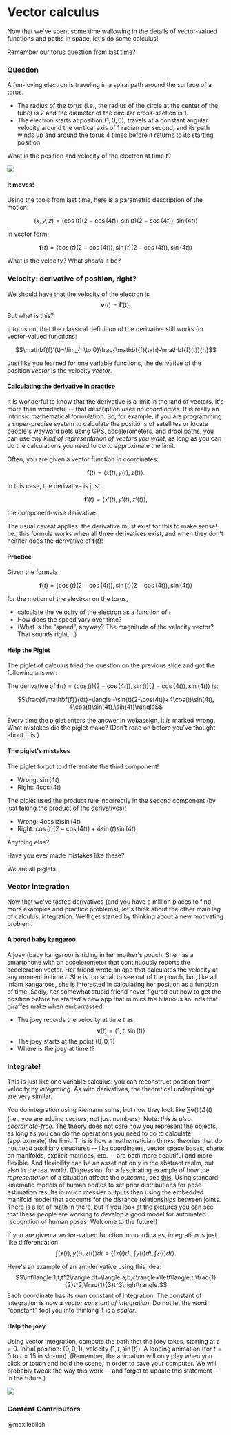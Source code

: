 Vector calculus
===============

Now that we've spent some time wallowing in the details of vector-valued functions and paths in space, let's do some calculus!

Remember our torus question from last time?

### Question

A fun-loving electron is traveling in a spiral path around the surface
of a torus.

-   The radius of the torus (i.e., the radius of the circle at the
    center of the tube) is $2$ and the diameter of the circular
    cross-section is $1$.
-   The electron starts at position $(1,0,0)$, travels at a constant
    angular velocity around the vertical axis of $1$ radian per
    second, and its path winds up and around the torus $4$ times
    before it returns to its starting position.

What is the position and velocity of the electron at time $t$?

<div id="torus">
  <img src="media/lecture-8-torus.png"></img>
</div>
<script type="text/javascript">
//<![CDATA[
(function(){
    var scene = new MathScene("torus");
    scene.camera.position.set(0, 1, 10);
    var torusgeo = new THREE.TorusGeometry(2, 1, 64, 48);

    var torus = new THREE.Mesh(torusgeo, new THREE.MeshPhongMaterial({
        ambient: 0x555555,
        color: 0xee0000,
        emmissive: 0x00eeee,
        specular: 0x123456,
        shininess: 5,
        opacity: 0.7,
        transparent: true,
        side: THREE.DoubleSide
    }));

    scene.scene.add(torus);

    var electron = new THREE.Mesh(new THREE.SphereGeometry(0.1), new THREE.MeshLambertMaterial({
        ambient: 0x555555,
        color: 0xffff00,
        reflectivity: 100,
        side: THREE.DoubleSide
    }));

    scene.scene.add(electron);

    electron.position.set(1, 0, 0);

    scene.calc = function(t) {
        t = t / 1000;
        electron.position.set(Math.cos(t) * (2 - Math.cos(4 * t)), Math.sin(t) * (2 - Math.cos(4 * t)), Math.sin(4 * t));
        // console.log(scene);
    };

    scene.create();
}());
//]]>
</script>


#### It moves!

Using the tools from last time, here is a parametric description of the
motion:

$$(x,y,z)=(\cos(t)(2-\cos(4t)),\sin(t)(2-\cos(4t)),\sin(4t))$$

In vector form:

$$\mathbf{f}(t)=\langle
\cos(t)(2-\cos(4t)),\sin(t)(2-\cos(4t)),\sin(4t)\rangle$$

What is the velocity? What *should* it be?

### Velocity: derivative of position, right?

We should have that the velocity of the electron is $$\mathbf{v}(t)=\mathbf{f}'(t).$$ But what is this?

It turns out that the classical definition of the derivative still works for vector-valued functions:

$$\mathbf{f}'(t)=\lim_{h\to 0}\frac{\mathbf{f}(t+h)-\mathbf{f}(t)}{h}$$

Just like you learned for one variable functions, the derivative of the position *vector* is the velocity *vector*.

#### Calculating the derivative in practice

It is wonderful to know that the derivative is a limit in the land of vectors. It's more than wonderful -- that description *uses no coordinates*. It is really an intrinsic mathematical formulation. So, for example, if you are programming a super-precise system to calculate the positions of satellites or locate people's wayward pets using GPS, accelerometers, and drool paths, you can use *any kind of representation of vectors you want*, as long as you can do the calculations you need to do to approximate the limit.

Often, you are given a vector function in coordinates:

$$\mathbf{f}(t)=\langle x(t),y(t),z(t)\rangle.$$

In this case, the derivative is just

$$\mathbf{f}'(t)=\langle x'(t),y'(t),z'(t)\rangle,$$

the component-wise derivative.

The usual caveat applies: the derivative must exist for this to make
sense! I.e., this formula works when all three derivatives exist, and
when they don't neither does the derivative of $\mathbf{f}(t)$!

#### Practice

Given the formula

$$\mathbf{f}(t)=\langle
\cos(t)(2-\cos(4t)),\sin(t)(2-\cos(4t)),\sin(4t)\rangle$$

for the motion of the electron on the torus,

-   calculate the velocity of the electron as a function of $t$
-   How does the speed vary over time?
-   (What is the “speed”, anyway? The magnitude of the velocity vector?
    That sounds right....)

#### Help the Piglet

The piglet of calculus tried the question on the previous slide and got
the following answer:

The derivative of $\mathbf{f}(t)=\langle
\cos(t)(2-\cos(4t)),\sin(t)(2-\cos(4t)),\sin(4t)\rangle$ is:

$$\frac{d\mathbf{f}}{dt}=\langle
-\sin(t)(2-\cos(4t))+4\cos(t)\sin(4t),
4\cos(t)\sin(4t),\sin(4t)\rangle$$

Every time the piglet enters the answer in webassign, it is marked
wrong. What mistakes did the piglet make? (Don't read on before you've thought about this.)

#### The piglet's mistakes

The piglet forgot to differentiate the third component!

-   Wrong: $\sin(4t)$
-   Right: $4\cos(4t)$

The piglet used the product rule incorrectly in the second component (by just
taking the product of the derivatives)!

-   Wrong: $4\cos(t)\sin(4t)$
-   Right: $\cos(t)(2-\cos(4t))+4\sin(t)\sin(4t)$

Anything else?

Have you ever made mistakes like these?

We are all piglets.

### Vector integration

Now that we've tasted derivatives (and you have a million places to find more examples and practice problems), let's think about the other main leg of calculus, integration. We'll get started by thinking about a new motivating problem.

#### A bored baby kangaroo

A joey (baby kangaroo) is riding in her mother's pouch. She has a
smartphone with an accelerometer that continuously reports the
acceleration vector. Her friend wrote an app that calculates the
velocity at any moment in time $t$. She is too small to see out of the
pouch, but, like all infant kangaroos, she is interested in calculating
her position as a function of time. Sadly, her somewhat stupid friend
never figured out how to get the position before he started a new app
that mimics the hilarious sounds that giraffes make when embarrassed.

-   The joey records the velocity at time $t$ as $$\mathbf{v}(t)=\langle 1,t,\sin(t)\rangle$$
-   The joey starts at the point $(0,0,1)$
-   Where is the joey at time $t$?

### Integrate!

This is just like one variable calculus: you can reconstruct position from velocity by *integrating*. As with derivatives, the theoretical underpinnings are very similar.

You do integration using Riemann sums, but now they look like $\sum\mathbf{v}(t_i)\Delta(t)$ (i.e., you are adding *vectors*, not just numbers). Note: *this is also coordinate-free*. The theory does not care how you represent the objects, as long as you can do the operations you need to do to calculate (approximate) the limit. This is how a mathematician thinks: theories that do not *need* auxilliary structures -- like coordinates, vector space bases, charts on manifolds, explicit matrices, etc. -- are both more beautiful and more flexible. And flexibility can be an asset not only in the abstract realm, but also in the real world. (Digression: for a fascinating example of how the *representation* of a situation affects the *outcome*, see [this](http://image.diku.dk/hauberg/hauberg_imavis2011.pdf). Using standard kinematic models of human bodies to set prior distributions for pose estimation results in much messier outputs than using the embedded manifold model that accounts for the distance relationships between joints. There is a lot of math in there, but if you look at the pictures you can see that these people are working to develop a good model for automated recognition of human poses. Welcome to the future!)

If you are given a vector-valued function in coordinates, integration is just like differentiation $$\int\langle x(t),y(t),z(t)\rangle dt=\left\langle\int x(t)dt,\int y(t)dt,\int z(t)dt\right\rangle.$$

Here's an example of an antiderivative using this idea: $$\int\langle 1,t,t^2\rangle dt=\langle a,b,c\rangle+\left\langle t,\frac{1}{2}t^2,\frac{1}{3}t^3\right\rangle.$$
Each coordinate has its own constant of integration. The constant of integration is now a *vector constant of integration*! Do not let the word "constant" fool you into thinking it is a *scalar*.

#### Help the joey

Using vector integration, compute the path that the joey takes, starting
at $t=0$. Initial position: $(0,0,1)$, velocity $\langle
1,t,\sin(t)\rangle$. A looping animation (for $t=0$ to $t=15$ in
slo-mo). (Remember, the animation will only play when you click or touch and hold the scene, in order to save your computer. We will probably tweak the way this work -- and forget to update this statement -- in the future.)

<div id="joeycontainer">
  <img src="media/lecture-8-joeycontainer.png"></img>
</div>
<script type="text/javascript">
//<![CDATA[
  var joey = new MathScene("joeycontainer");
  joey.camera.position.set(22, 20, 15);
  joey.cameraControls.target.set(3, 0, 3);
  joey.renderer.shadowMapEnabled = true;
  joey.renderer.shadowMapSoft = true;
  joey.renderer.shadowCameraNear = 3;
  joey.renderer.shadowCameraFar = joey.camera.far;
  joey.renderer.shadowCameraFov = 50;
  joey.renderer.shadowMapBias = 0.0039;
  joey.renderer.shadowMapDarkness = 1.0;
  joey.renderer.shadowMapWidth = 1024;
  joey.renderer.shadowMapHeight = 1024;
  joey.pointLight.intensity = 0;
  joey.spot = new THREE.SpotLight(0xffffff, 0.7);
  joey.spot.position.set(40, 40, 40);
  joey.spot.castShadow = true;
  joey.spot.shadowDarkness = 1.0;
  joey.spot.shadowCameraFov = 50;
  joey.scene.add(joey.spot);
  joey.joey = new THREE.Mesh(new THREE.SphereGeometry(0.6), new THREE.MeshLambertMaterial({
    color: 0xff0000,
    ambient: 0x333333
  }));
  joey.joey.castShadow = true;
  joey.joey.receiveShadow = true;
  joey.scene.add(joey.joey);
  joey.joey.position.set(0, 0, 1);
  joey.joeylet = new THREE.Mesh(new THREE.SphereGeometry(0.3), new THREE.MeshLambertMaterial({
    color: 0xffff00,
    ambient: 0x123456
  }));
  joey.joeylet.castShadow = true;
  joey.joeylet.receiveShadow = true;
  joey.scene.add(joey.joeylet);
  joey.joeylet.position.set(0, 0, 1);
  joey.ground = new THREE.Mesh(new THREE.PlaneGeometry(30, 40), MathScene.UWMaterial.clone());
  //joey.ground.rotation.set(3 * Math.PI / 2, 0, 0);
  joey.ground.position.set(0, 0, 0);
  joey.ground.castShadow = true;
  joey.ground.receiveShadow = true;
  joey.scene.add(joey.ground);
  joey.y = function(t) {
    return 0.05 * t ^ 2;
  };
  joey.z = function(t) {
    return 2 - Math.cos(t);
  };
  joey.x = function(t) {
    return t;
  };

  joey.calc = function(t) {
    t = t / 300 % 15;
    joey.joey.position.set(joey.x(t), joey.y(t), joey.z(t));
    joey.joeylet.position.set(joey.x(t - 0.5), joey.y(t - 0.5), joey.z(t - 0.5));
  };

  joey.create();
//]]>
</script>

### Content Contributors
@maxlieblich